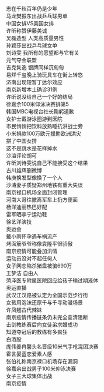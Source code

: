 志在千秋百年仍是少年  
马龙樊振东出战乒乓球男单  
中国女排VS美国女排  
许昕称赞伊藤美诚  
吴磊造型 人类高质量男性  
孙颖莎出战乒乓球女单  
刘诗雯 我所有的愿望都与它有关  
元气夺金联盟  
吉克隽逸 银牌同样沉甸甸  
易烊千玺晚上骑玩具车在街上转悠  
济南出现短暂丁达尔效应  
南京新增本土确诊31例  
许昕说没给自己一个好的结局  
徐嘉余100米仰泳决赛排第5  
韩国MBC电视台社长鞠躬道歉  
女护士戴游泳圈游到医院  
市民悄悄把饮料放熟睡抗洪战士旁  
小米捐款100万欧元援助欧洲洪灾  
拼了中国女排  
这不是跳水是花样掉水  
沙溢评论胡可  
许昕刘诗雯说自己不能接受这个结果  
古川雄辉删微博  
韩庚换发型像换了一个人  
沙涛妻子质疑郑州地铁有重大失误  
南京禄口机场全面封闭管理  
河南大哥往撤离军车上扔方便面  
杨洋迪丽热巴好配  
雷军晒李宁运动鞋  
徐艺洋演技  
奥运会  
戴小雨怀孕遇车祸流产  
烤面筋爷爷称像袁隆平很骄傲  
南京疫情可能叠加汛情  
运动员没对不起任何人  
女子网恋陷杀猪盘被骗690万  
王梦洁  自由人  
菏泽医专附属医院回应给孩子输过期液体  
奥运直播  
武汉江汉路被认定为全国示范步行街  
女孩用泡沫还原千与千寻动漫场景  
许凤翘古代辣妹  
南京疫情传播链条仍未完全查清阻断  
击剑教练赛后向女徒弟求婚成功  
知道夺冠后的教练有多疯狂  
白酒股  
庞伟姜冉馨头名晋级10米气手枪混团决赛  
霍言晏蓝恋爱素人感  
张伯礼称南京禄口机场存在漏洞  
徐嘉余出战男子100米仰泳决赛  
女子三大球集体出战  
南京疫情  
